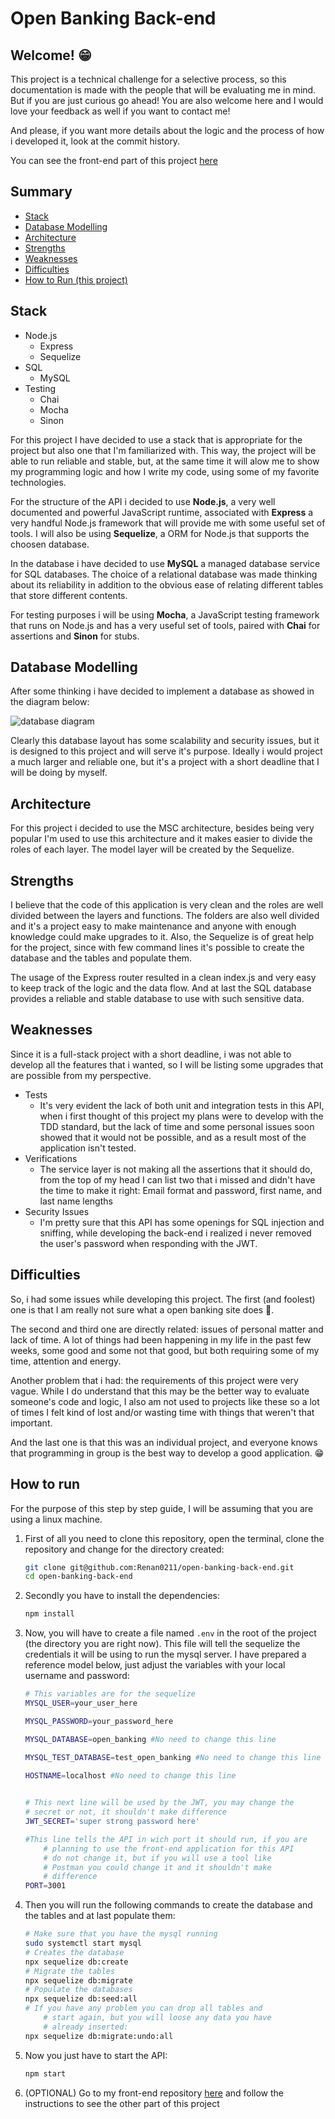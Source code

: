 
# Open Banking Back-end
## Welcome! :grin:
This project is a technical challenge for a selective process, so this documentation is made with the people that will be evaluating me in mind. But if you are just curious go ahead! You are also welcome here and I would love your feedback as well if you want to contact me!

And please, if you want more details about the logic and the process of how i developed it, look at the commit history.

You can see the front-end part of this project [here](https://github.com/Renan0211/open-banking-front-end)

## Summary
- [Stack](#stack)
- [Database Modelling](#database-modelling)
- [Architecture](#architecture)
- [Strengths](#strengths)
- [Weaknesses](#weaknesses)
- [Difficulties](#difficulties)
- [How to Run (this project)](#how-to-run)


## Stack
- Node.js
	- Express
	- Sequelize
- SQL
	- MySQL
- Testing
	- Chai
	- Mocha
	- Sinon
	
For this project I have decided to use a stack that is appropriate for the project but also one that I'm familiarized with. This way, the project will be able to run reliable and stable, but, at the same time it will alow me to show my programming logic and how I write my code, using some of my favorite technologies.

For the structure of the API i decided to use **Node.js**, a very well documented and powerful JavaScript runtime, associated with **Express** a very handful Node.js framework that will provide me with some useful set of tools. I will also be using **Sequelize**, a ORM for Node.js that supports the choosen database.

In the database i have decided to use **MySQL** a managed database service for SQL databases. The choice of a relational database was made thinking about its reliability in addition to the obvious ease of relating different tables that store different contents.

For testing purposes i will be using **Mocha**, a JavaScript testing framework that runs on Node.js and has a very useful set of tools, paired with **Chai** for assertions and **Sinon** for stubs.

## Database Modelling
After some thinking i have decided to implement a database as showed in the diagram below:

![database diagram](public/openbanking.jpg "Database Diagram")

Clearly this database layout has some scalability and security issues, but it is designed to this project and will serve it's purpose. Ideally i would project a much larger and reliable one, but it's a project with a short deadline that I will be doing by myself. 

## Architecture

For this project i decided to use the MSC architecture, besides being very popular I'm used to use this architecture and it makes easier to divide the roles of each layer. The model layer will be created by the Sequelize.
## Strengths
I believe that the code of this application is very clean and the roles are well divided between the layers and functions. The folders are also well divided and it's a project easy to make maintenance and anyone with enough knowledge could make upgrades to it. Also, the Sequelize is of great help for the project, since with few command lines it's possible to create the database and the tables and populate them. 

The usage of the Express router resulted in a clean index.js and very easy to keep track of the logic and the data flow. And at last the SQL database provides a reliable and stable database to use with such sensitive data.

## Weaknesses
Since it is a full-stack project with a short deadline, i was not able to develop all the features that i wanted, so I will be listing some upgrades that are possible from my perspective.

- Tests
	- It's very evident the lack of both unit and integration tests in this API, when i first thought of this project my plans were to develop with the TDD standard, but the lack of time and some personal issues soon showed that it would not be possible, and as a result most of the application isn't tested.
- Verifications
	- The service layer is not making all the assertions that it should do, from the top of my head I can list two that i missed and didn't have the time to make it right: Email format and password, first name, and last name lengths
- Security Issues
	- I'm pretty sure that this API has some openings for SQL injection and sniffing, while developing the back-end i realized i never removed the user's password when responding with the JWT.

## Difficulties
So, i had some issues while developing this project. The first (and foolest) one is that I am really not sure what a open banking site does :shrug:.

The second and third one are directly related: issues of personal matter and lack of time. A lot of things had been happening in my life in the past few weeks, some good and some not that good, but both requiring some of my time, attention and energy. 

Another problem that i had: the requirements of this project were very vague. While I do understand that this may be the better way to evaluate someone's code and logic, I also am not used to projects like these so a lot of times I felt kind of lost and/or wasting time with things that weren't that important.

And the last one is that this was an individual project, and everyone knows that programming in group is the best way to develop a good application. :grin:

## How to run
For the purpose of this step by step guide, I will be assuming that you are using a linux machine.

 1. First of all you need to clone this repository, open the terminal, clone the repository and change for the directory created:
	 ```bash
	 git clone git@github.com:Renan0211/open-banking-back-end.git
	 cd open-banking-back-end
	 ```
2. Secondly you have to install the dependencies:
	```bash
	npm install
	```
3. Now, you will have to create a file named `.env` in the root of the project (the directory you are right now). This file will tell the sequelize the credentials it will be using to run the mysql server. I have prepared a reference model below, just adjust the variables with your local username and password:
	```bash
	# This variables are for the sequelize
	MYSQL_USER=your_user_here

	MYSQL_PASSWORD=your_password_here

	MYSQL_DATABASE=open_banking #No need to change this line

	MYSQL_TEST_DATABASE=test_open_banking #No need to change this line

	HOSTNAME=localhost #No need to change this line

	  
	# This next line will be used by the JWT, you may change the
	# secret or not, it shouldn't make difference
	JWT_SECRET='super strong password here'
	
	#This line tells the API in wich port it should run, if you are
		# planning to use the front-end application for this API 
		# do not change it, but if you will use a tool like 
		# Postman you could change it and it shouldn't make
		# difference
	PORT=3001
	```

4. Then you will run the following commands to create the database and the tables and at last populate them:
	```bash
	# Make sure that you have the mysql running
	sudo systemctl start mysql
	# Creates the database
	npx sequelize db:create
	# Migrate the tables
	npx sequelize db:migrate
	# Populate the databases
	npx sequelize db:seed:all
	# If you have any problem you can drop all tables and
		# start again, but you will loose any data you have 
		# already inserted:
	npx sequelize db:migrate:undo:all
	```
5. Now you just have to start the API:
	```bash
	npm start
	```
6. (OPTIONAL) Go to my front-end repository [here](https://github.com/Renan0211/open-banking-front-end) and follow the instructions to see the other part of this project
